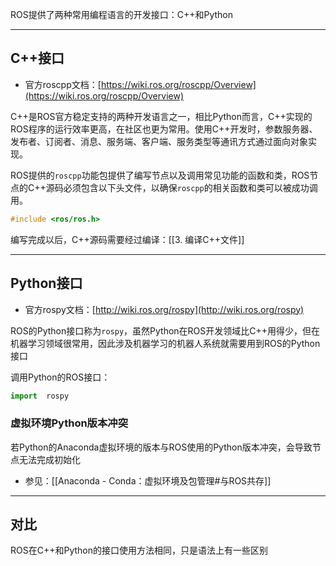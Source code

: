 ROS提供了两种常用编程语言的开发接口：C++和Python

---
## C++接口

+ 官方roscpp文档：[https://wiki.ros.org/roscpp/Overview](https://wiki.ros.org/roscpp/Overview)

C++是ROS官方稳定支持的两种开发语言之一，相比Python而言，C++实现的ROS程序的运行效率更高，在社区也更为常用。使用C++开发时，参数服务器、发布者、订阅者、消息、服务端、客户端、服务类型等通讯方式通过面向对象实现。

ROS提供的`roscpp`功能包提供了编写节点以及调用常见功能的函数和类，ROS节点的C++源码必须包含以下头文件，以确保`roscpp`的相关函数和类可以被成功调用。

```cpp
#include <ros/ros.h>
```

编写完成以后，C++源码需要经过编译：[[3. 编译C++文件]]

---
## Python接口

+ 官方rospy文档：[http://wiki.ros.org/rospy](http://wiki.ros.org/rospy)

ROS的Python接口称为`rospy`，虽然Python在ROS开发领域比C++用得少，但在机器学习领域很常用，因此涉及机器学习的机器人系统就需要用到ROS的Python接口

调用Python的ROS接口：

```python
import  rospy
```

### 虚拟环境Python版本冲突

若Python的Anaconda虚拟环境的版本与ROS使用的Python版本冲突，会导致节点无法完成初始化

+ 参见：[[Anaconda - Conda：虚拟环境及包管理#与ROS共存]]

---
## 对比

ROS在C++和Python的接口使用方法相同，只是语法上有一些区别


